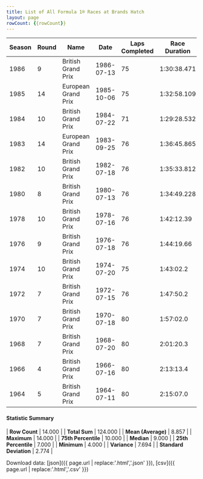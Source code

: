 ```yaml
---
title: List of All Formula 1® Races at Brands Hatch
layout: page
rowCount: {{rowCount}}
---
```


| Season | Round | Name | Date | Laps Completed | Race Duration | Winning Driver | Winning Constructor |
|--|--|--|--|--|--|--|--|
| 1986 | 9 | British Grand Prix | 1986-07-13 | 75 | 1:30:38.471 | Nigel Mansell 🇬🇧 | Williams 🇬🇧 |
| 1985 | 14 | European Grand Prix | 1985-10-06 | 75 | 1:32:58.109 | Nigel Mansell 🇬🇧 | Williams 🇬🇧 |
| 1984 | 10 | British Grand Prix | 1984-07-22 | 71 | 1:29:28.532 | Niki Lauda 🇦🇹 | McLaren 🇬🇧 |
| 1983 | 14 | European Grand Prix | 1983-09-25 | 76 | 1:36:45.865 | Nelson Piquet 🇧🇷 | Brabham 🇬🇧 |
| 1982 | 10 | British Grand Prix | 1982-07-18 | 76 | 1:35:33.812 | Niki Lauda 🇦🇹 | McLaren 🇬🇧 |
| 1980 | 8 | British Grand Prix | 1980-07-13 | 76 | 1:34:49.228 | Alan Jones 🇦🇺 | Williams 🇬🇧 |
| 1978 | 10 | British Grand Prix | 1978-07-16 | 76 | 1:42:12.39 | Carlos Reutemann 🇦🇷 | Ferrari 🇮🇹 |
| 1976 | 9 | British Grand Prix | 1976-07-18 | 76 | 1:44:19.66 | Niki Lauda 🇦🇹 | Ferrari 🇮🇹 |
| 1974 | 10 | British Grand Prix | 1974-07-20 | 75 | 1:43:02.2 | Jody Scheckter 🇿🇦 | Tyrrell 🇬🇧 |
| 1972 | 7 | British Grand Prix | 1972-07-15 | 76 | 1:47:50.2 | Emerson Fittipaldi 🇧🇷 | Team Lotus 🇬🇧 |
| 1970 | 7 | British Grand Prix | 1970-07-18 | 80 | 1:57:02.0 | Jochen Rindt 🇦🇹 | Team Lotus 🇬🇧 |
| 1968 | 7 | British Grand Prix | 1968-07-20 | 80 | 2:01:20.3 | Jo Siffert 🇨🇭 | Lotus-Ford 🇬🇧 |
| 1966 | 4 | British Grand Prix | 1966-07-16 | 80 | 2:13:13.4 | Jack Brabham 🇦🇺 | Brabham-Repco 🇬🇧 |
| 1964 | 5 | British Grand Prix | 1964-07-11 | 80 | 2:15:07.0 | Jim Clark 🇬🇧 | Lotus-Climax 🇬🇧 |

#### Statistic Summary

| **Row Count** | 14.000 |
| **Total Sum** | 124.000 |
| **Mean (Average)** | 8.857 |
| **Maximum** | 14.000 |
| **75th Percentile** | 10.000 |
| **Median** | 9.000 |
| **25th Percentile** | 7.000 |
| **Minimum** | 4.000 |
| **Variance** | 7.694 |
| **Standard Deviation** | 2.774 |

Download data: [json]({{ page.url | replace:'.html','.json' }}), [csv]({{ page.url | replace:'.html','.csv' }})
